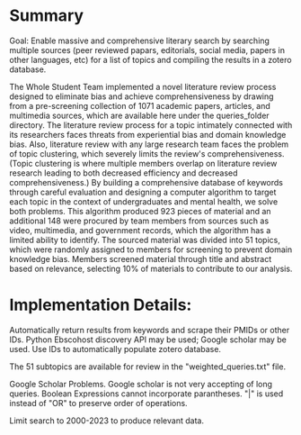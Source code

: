 # Summary

Goal: Enable massive and comprehensive literary search by searching multiple sources (peer reviewed papars, editorials, social media, papers in other languages, etc) for a list of topics and compiling the results in a zotero database. 

The Whole Student Team implemented a novel literature review process designed to eliminate bias and achieve comprehensiveness by drawing from a pre-screening collection of 1071 academic papers, articles, and multimedia sources, which are available here under the queries_folder directory. The literature review process for a topic intimately connected with its researchers faces threats from experiential bias and domain knowledge bias. Also, literature review with any large research team faces the problem of topic clustering, which severely limits the review's comprehensiveness. (Topic clustering is where multiple members overlap on literature review research leading to both decreased efficiency and decreased comprehensiveness.) By building a comprehensive database of keywords through careful evaluation and designing a computer algorithm to target each topic in the context of undergraduates and mental health, we solve both problems. This algorithm produced 923 pieces of material and an additional 148 were procured by team members from sources such as video, multimedia, and government records, which the algorithm has a limited ability to identify. The sourced material was divided into 51 topics, which were randomly assigned to members for screening to prevent domain knowledge bias. Members screened material through title and abstract based on relevance, selecting 10% of materials to contribute to our analysis.  

# Implementation Details:
Automatically return results from keywords and scrape their PMIDs or other IDs. 
Python Ebscohost discovery API may be used; Google scholar may be used.
Use IDs to automatically populate zotero database. 

The 51 subtopics are available for review in the "weighted_queries.txt" file.

Google Scholar Problems. Google scholar is not very accepting of long queries. Boolean Expressions cannot incorporate parantheses. "|" is used instead of "OR" to preserve order of operations.

Limit search to 2000-2023 to produce relevant data.